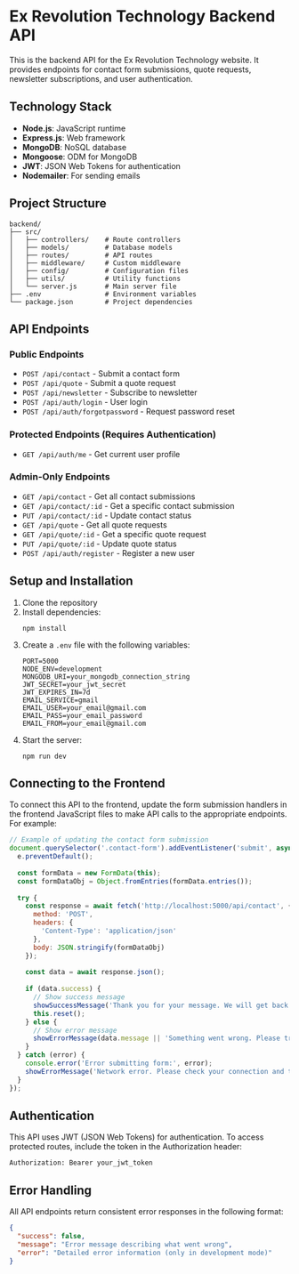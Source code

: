 # Ex Revolution Technology Backend API

This is the backend API for the Ex Revolution Technology website. It provides endpoints for contact form submissions, quote requests, newsletter subscriptions, and user authentication.

## Technology Stack

- **Node.js**: JavaScript runtime
- **Express.js**: Web framework
- **MongoDB**: NoSQL database
- **Mongoose**: ODM for MongoDB
- **JWT**: JSON Web Tokens for authentication
- **Nodemailer**: For sending emails

## Project Structure

```
backend/
├── src/
│   ├── controllers/    # Route controllers
│   ├── models/         # Database models
│   ├── routes/         # API routes
│   ├── middleware/     # Custom middleware
│   ├── config/         # Configuration files
│   ├── utils/          # Utility functions
│   └── server.js       # Main server file
├── .env                # Environment variables
└── package.json        # Project dependencies
```

## API Endpoints

### Public Endpoints

- `POST /api/contact` - Submit a contact form
- `POST /api/quote` - Submit a quote request
- `POST /api/newsletter` - Subscribe to newsletter
- `POST /api/auth/login` - User login
- `POST /api/auth/forgotpassword` - Request password reset

### Protected Endpoints (Requires Authentication)

- `GET /api/auth/me` - Get current user profile

### Admin-Only Endpoints

- `GET /api/contact` - Get all contact submissions
- `GET /api/contact/:id` - Get a specific contact submission
- `PUT /api/contact/:id` - Update contact status
- `GET /api/quote` - Get all quote requests
- `GET /api/quote/:id` - Get a specific quote request
- `PUT /api/quote/:id` - Update quote status
- `POST /api/auth/register` - Register a new user

## Setup and Installation

1. Clone the repository
2. Install dependencies:
   ```
   npm install
   ```
3. Create a `.env` file with the following variables:
   ```
   PORT=5000
   NODE_ENV=development
   MONGODB_URI=your_mongodb_connection_string
   JWT_SECRET=your_jwt_secret
   JWT_EXPIRES_IN=7d
   EMAIL_SERVICE=gmail
   EMAIL_USER=your_email@gmail.com
   EMAIL_PASS=your_email_password
   EMAIL_FROM=your_email@gmail.com
   ```
4. Start the server:
   ```
   npm run dev
   ```

## Connecting to the Frontend

To connect this API to the frontend, update the form submission handlers in the frontend JavaScript files to make API calls to the appropriate endpoints. For example:

```javascript
// Example of updating the contact form submission
document.querySelector('.contact-form').addEventListener('submit', async function(e) {
  e.preventDefault();
  
  const formData = new FormData(this);
  const formDataObj = Object.fromEntries(formData.entries());
  
  try {
    const response = await fetch('http://localhost:5000/api/contact', {
      method: 'POST',
      headers: {
        'Content-Type': 'application/json'
      },
      body: JSON.stringify(formDataObj)
    });
    
    const data = await response.json();
    
    if (data.success) {
      // Show success message
      showSuccessMessage('Thank you for your message. We will get back to you soon!');
      this.reset();
    } else {
      // Show error message
      showErrorMessage(data.message || 'Something went wrong. Please try again.');
    }
  } catch (error) {
    console.error('Error submitting form:', error);
    showErrorMessage('Network error. Please check your connection and try again.');
  }
});
```

## Authentication

This API uses JWT (JSON Web Tokens) for authentication. To access protected routes, include the token in the Authorization header:

```
Authorization: Bearer your_jwt_token
```

## Error Handling

All API endpoints return consistent error responses in the following format:

```json
{
  "success": false,
  "message": "Error message describing what went wrong",
  "error": "Detailed error information (only in development mode)"
}
```
